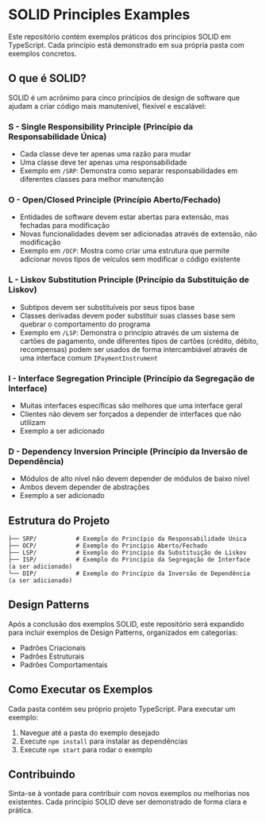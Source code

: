 # SOLID Principles Examples

Este repositório contém exemplos práticos dos princípios SOLID em TypeScript. Cada princípio está demonstrado em sua própria pasta com exemplos concretos.

## O que é SOLID?

SOLID é um acrônimo para cinco princípios de design de software que ajudam a criar código mais manutenível, flexível e escalável:

### S - Single Responsibility Principle (Princípio da Responsabilidade Única)
- Cada classe deve ter apenas uma razão para mudar
- Uma classe deve ter apenas uma responsabilidade
- Exemplo em `/SRP`: Demonstra como separar responsabilidades em diferentes classes para melhor manutenção

### O - Open/Closed Principle (Princípio Aberto/Fechado)
- Entidades de software devem estar abertas para extensão, mas fechadas para modificação
- Novas funcionalidades devem ser adicionadas através de extensão, não modificação
- Exemplo em `/OCP`: Mostra como criar uma estrutura que permite adicionar novos tipos de veículos sem modificar o código existente

### L - Liskov Substitution Principle (Princípio da Substituição de Liskov)
- Subtipos devem ser substituíveis por seus tipos base
- Classes derivadas devem poder substituir suas classes base sem quebrar o comportamento do programa
- Exemplo em `/LSP`: Demonstra o princípio através de um sistema de cartões de pagamento, onde diferentes tipos de cartões (crédito, débito, recompensas) podem ser usados de forma intercambiável através de uma interface comum `IPaymentInstrument`

### I - Interface Segregation Principle (Princípio da Segregação de Interface)
- Muitas interfaces específicas são melhores que uma interface geral
- Clientes não devem ser forçados a depender de interfaces que não utilizam
- Exemplo a ser adicionado

### D - Dependency Inversion Principle (Princípio da Inversão de Dependência)
- Módulos de alto nível não devem depender de módulos de baixo nível
- Ambos devem depender de abstrações
- Exemplo a ser adicionado

## Estrutura do Projeto

```
├── SRP/           # Exemplo do Princípio da Responsabilidade Única
├── OCP/           # Exemplo do Princípio Aberto/Fechado
├── LSP/           # Exemplo do Princípio da Substituição de Liskov
├── ISP/           # Exemplo do Princípio da Segregação de Interface (a ser adicionado)
└── DIP/           # Exemplo do Princípio da Inversão de Dependência (a ser adicionado)
```

## Design Patterns

Após a conclusão dos exemplos SOLID, este repositório será expandido para incluir exemplos de Design Patterns, organizados em categorias:

- Padrões Criacionais
- Padrões Estruturais
- Padrões Comportamentais

## Como Executar os Exemplos

Cada pasta contém seu próprio projeto TypeScript. Para executar um exemplo:

1. Navegue até a pasta do exemplo desejado
2. Execute `npm install` para instalar as dependências
3. Execute `npm start` para rodar o exemplo

## Contribuindo

Sinta-se à vontade para contribuir com novos exemplos ou melhorias nos existentes. Cada princípio SOLID deve ser demonstrado de forma clara e prática. 